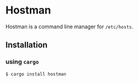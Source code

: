 # Hostman

Hostman is a command line manager for `/etc/hosts`.

## Installation

### using `cargo`

```shell
$ cargo install hostman
```
